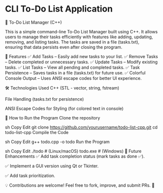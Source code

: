 # CLI To-Do List Application

📝 To-Do List Manager (C++)

This is a simple command-line To-Do List Manager built using C++. It allows users to manage their tasks efficiently with features like adding, updating, removing, and listing tasks. The tasks are saved in a file (tasks.txt), ensuring that data persists even after closing the program.

🚀 Features
✅ Add Tasks – Easily add new tasks to your list.
✅ Remove Tasks – Delete completed or unnecessary tasks.
✅ Update Tasks – Modify existing tasks.
✅ List Tasks – View all pending and completed tasks.
✅ Task Persistence – Saves tasks in a file (tasks.txt) for future use.
✅ Colorful Console Output – Uses ANSI escape codes for better UI experience.

🛠 Technologies Used
C++ (STL - vector, string, fstream)

File Handling (tasks.txt for persistence)

ANSI Escape Codes for Styling (for colored text in console)

📜 How to Run the Program
Clone the repository

sh
Copy
Edit
git clone https://github.com/yourusername/todo-list-cpp.git
cd todo-list-cpp
Compile the Code

sh
Copy
Edit
g++ todo.cpp -o todo
Run the Program

sh
Copy
Edit
./todo  # (Linux/macOS)
todo.exe  # (Windows)
📌 Future Enhancements
✅ Add task completion status (mark tasks as done ✅).

✅ Implement a GUI version using Qt or Tkinter.

✅ Add task prioritization.

💡 Contributions are welcome! Feel free to fork, improve, and submit PRs. 🚀
